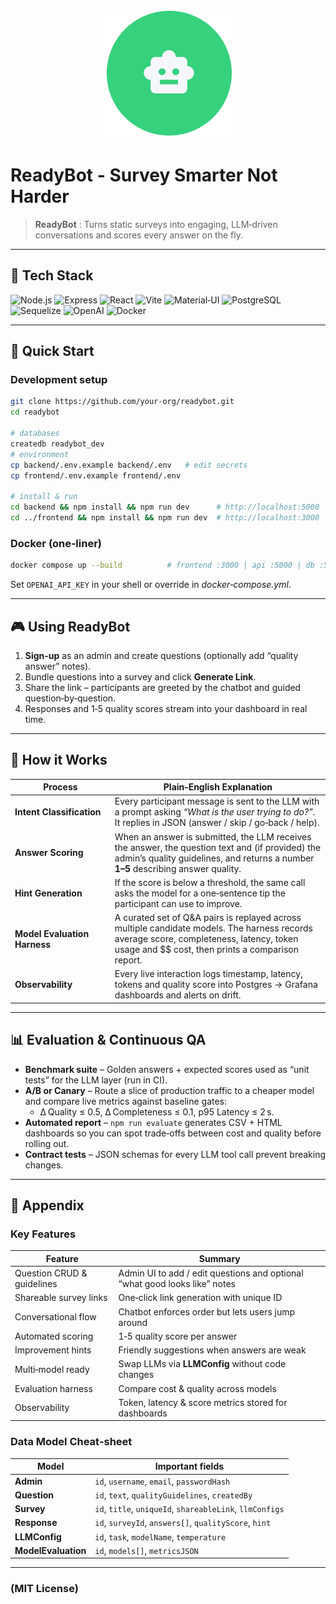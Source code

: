 <p align="center">
  <img src="images/logo.png" alt="ReadyBot Logo" width="225" height="207">
</p>


# ReadyBot - Survey Smarter Not Harder

> **ReadyBot** : Turns static surveys into engaging, LLM‑driven conversations and scores every answer on the fly.

---

## 🔧 Tech Stack

<p>
  <img alt="Node.js" src="https://img.shields.io/badge/Node.js-339933?logo=node.js&logoColor=white">
  <img alt="Express" src="https://img.shields.io/badge/Express-000000?logo=express&logoColor=white">
  <img alt="React" src="https://img.shields.io/badge/React-61DAFB?logo=react&logoColor=white">
  <img alt="Vite" src="https://img.shields.io/badge/Vite-646CFF?logo=vite&logoColor=white">
  <img alt="Material‑UI" src="https://img.shields.io/badge/MUI-007FFF?logo=mui&logoColor=white">
  <img alt="PostgreSQL" src="https://img.shields.io/badge/PostgreSQL-4169E1?logo=postgresql&logoColor=white">
  <img alt="Sequelize" src="https://img.shields.io/badge/Sequelize-52B0E7?logo=sequelize&logoColor=white">
  <img alt="OpenAI" src="https://img.shields.io/badge/OpenAI-412991?logo=openai&logoColor=white">
  <img alt="Docker" src="https://img.shields.io/badge/Docker-2496ED?logo=docker&logoColor=white">
</p>

---

## 🚀 Quick Start

### Development setup

```bash
git clone https://github.com/your‑org/readybot.git
cd readybot

# databases
createdb readybot_dev
# environment
cp backend/.env.example backend/.env   # edit secrets
cp frontend/.env.example frontend/.env

# install & run
cd backend && npm install && npm run dev      # http://localhost:5000
cd ../frontend && npm install && npm run dev  # http://localhost:3000
```

### Docker (one‑liner)

```bash
docker compose up --build          # frontend :3000 | api :5000 | db :5432
```

Set `OPENAI_API_KEY` in your shell or override in *docker‑compose.yml*.

---

## 🎮 Using ReadyBot

1. **Sign‑up** as an admin and create questions (optionally add “quality answer” notes).  
2. Bundle questions into a survey and click **Generate Link**.  
3. Share the link – participants are greeted by the chatbot and guided question‑by‑question.  
4. Responses and 1‑5 quality scores stream into your dashboard in real time.

---

## 🤖 How it Works

| Process | Plain‑English Explanation |
|---------|---------------------------|
| **Intent Classification** | Every participant message is sent to the LLM with a prompt asking *“What is the user trying to do?”*. It replies in JSON (answer / skip / go‑back / help). |
| **Answer Scoring** | When an answer is submitted, the LLM receives the answer, the question text and (if provided) the admin’s quality guidelines, and returns a number **1–5** describing answer quality. |
| **Hint Generation** | If the score is below a threshold, the same call asks the model for a one‑sentence tip the participant can use to improve. |
| **Model Evaluation Harness** | A curated set of Q&A pairs is replayed across multiple candidate models. The harness records average score, completeness, latency, token usage and $$ cost, then prints a comparison report. |
| **Observability** | Every live interaction logs timestamp, latency, tokens and quality score into Postgres → Grafana dashboards and alerts on drift. |

---

## 📊 Evaluation & Continuous QA

* **Benchmark suite** – Golden answers + expected scores used as “unit tests” for the LLM layer (run in CI).  
* **A/B or Canary** – Route a slice of production traffic to a cheaper model and compare live metrics against baseline gates:  
  * Δ Quality ≤ 0.5, Δ Completeness ≤ 0.1, p95 Latency ≤ 2 s.  
* **Automated report** – `npm run evaluate` generates CSV + HTML dashboards so you can spot trade‑offs between cost and quality before rolling out.  
* **Contract tests** – JSON schemas for every LLM tool call prevent breaking changes.  

---

## 📑 Appendix

### Key Features

| Feature | Summary |
|---------|---------|
| Question CRUD & guidelines | Admin UI to add / edit questions and optional “what good looks like” notes |
| Shareable survey links | One‑click link generation with unique ID |
| Conversational flow | Chatbot enforces order but lets users jump around |
| Automated scoring | 1‑5 quality score per answer |
| Improvement hints | Friendly suggestions when answers are weak |
| Multi‑model ready | Swap LLMs via **LLMConfig** without code changes |
| Evaluation harness | Compare cost & quality across models |
| Observability | Token, latency & score metrics stored for dashboards |

### Data Model Cheat‑sheet

| Model | Important fields |
|-------|-----------------|
| **Admin** | `id`, `username`, `email`, `passwordHash` |
| **Question** | `id`, `text`, `qualityGuidelines`, `createdBy` |
| **Survey** | `id`, `title`, `uniqueId`, `shareableLink`, `llmConfigs` |
| **Response** | `id`, `surveyId`, `answers[]`, `qualityScore`, `hint` |
| **LLMConfig** | `id`, `task`, `modelName`, `temperature` |
| **ModelEvaluation** | `id`, `models[]`, `metricsJSON` |

---

### (MIT License)
